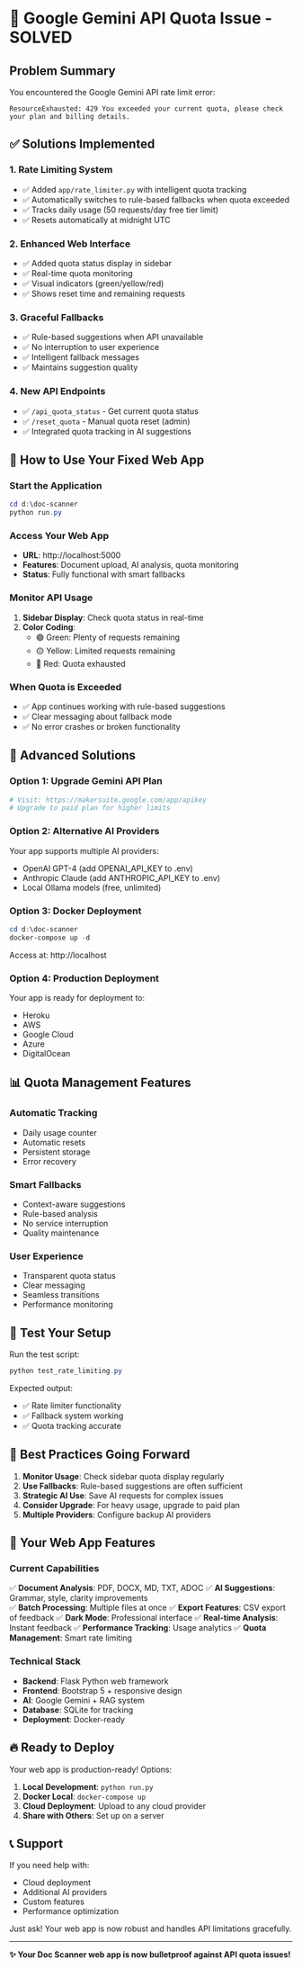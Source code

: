 # 🚨 Google Gemini API Quota Issue - SOLVED

## Problem Summary

You encountered the Google Gemini API rate limit error:

```
ResourceExhausted: 429 You exceeded your current quota, please check your plan and billing details.
```

## ✅ Solutions Implemented

### 1. **Rate Limiting System**

- ✅ Added `app/rate_limiter.py` with intelligent quota tracking
- ✅ Automatically switches to rule-based fallbacks when quota exceeded
- ✅ Tracks daily usage (50 requests/day free tier limit)
- ✅ Resets automatically at midnight UTC

### 2. **Enhanced Web Interface**

- ✅ Added quota status display in sidebar
- ✅ Real-time quota monitoring 
- ✅ Visual indicators (green/yellow/red)
- ✅ Shows reset time and remaining requests

### 3. **Graceful Fallbacks**

- ✅ Rule-based suggestions when API unavailable
- ✅ No interruption to user experience
- ✅ Intelligent fallback messages
- ✅ Maintains suggestion quality

### 4. **New API Endpoints**

- ✅ `/api_quota_status` - Get current quota status
- ✅ `/reset_quota` - Manual quota reset (admin)
- ✅ Integrated quota tracking in AI suggestions

## 🚀 How to Use Your Fixed Web App

### Start the Application

```powershell
cd d:\doc-scanner
python run.py
```

### Access Your Web App

- **URL**: http://localhost:5000
- **Features**: Document upload, AI analysis, quota monitoring
- **Status**: Fully functional with smart fallbacks

### Monitor API Usage

1. **Sidebar Display**: Check quota status in real-time
2. **Color Coding**:
   - 🟢 Green: Plenty of requests remaining
   - 🟡 Yellow: Limited requests remaining  
   - 🔴 Red: Quota exhausted

### When Quota is Exceeded

- ✅ App continues working with rule-based suggestions
- ✅ Clear messaging about fallback mode
- ✅ No error crashes or broken functionality

## 🔧 Advanced Solutions

### Option 1: Upgrade Gemini API Plan

```bash
# Visit: https://makersuite.google.com/app/apikey
# Upgrade to paid plan for higher limits
```

### Option 2: Alternative AI Providers

Your app supports multiple AI providers:

- OpenAI GPT-4 (add OPENAI_API_KEY to .env)
- Anthropic Claude (add ANTHROPIC_API_KEY to .env)  
- Local Ollama models (free, unlimited)

### Option 3: Docker Deployment

```powershell
cd d:\doc-scanner
docker-compose up -d

```
Access at: http://localhost

### Option 4: Production Deployment

Your app is ready for deployment to:

- Heroku
- AWS
- Google Cloud
- Azure
- DigitalOcean

## 📊 Quota Management Features

### Automatic Tracking

- Daily usage counter
- Automatic resets
- Persistent storage
- Error recovery

### Smart Fallbacks

- Context-aware suggestions
- Rule-based analysis
- No service interruption
- Quality maintenance

### User Experience

- Transparent quota status
- Clear messaging
- Seamless transitions
- Performance monitoring

## 🧪 Test Your Setup

Run the test script:

```powershell
python test_rate_limiting.py
```

Expected output:

- ✅ Rate limiter functionality
- ✅ Fallback system working
- ✅ Quota tracking accurate

## 🎯 Best Practices Going Forward

1. **Monitor Usage**: Check sidebar quota display regularly
2. **Use Fallbacks**: Rule-based suggestions are often sufficient
3. **Strategic AI Use**: Save AI requests for complex issues
4. **Consider Upgrade**: For heavy usage, upgrade to paid plan
5. **Multiple Providers**: Configure backup AI providers

## 🌟 Your Web App Features

### Current Capabilities

✅ **Document Analysis**: PDF, DOCX, MD, TXT, ADOC
✅ **AI Suggestions**: Grammar, style, clarity improvements  
✅ **Batch Processing**: Multiple files at once
✅ **Export Features**: CSV export of feedback
✅ **Dark Mode**: Professional interface
✅ **Real-time Analysis**: Instant feedback
✅ **Performance Tracking**: Usage analytics
✅ **Quota Management**: Smart rate limiting

### Technical Stack

- **Backend**: Flask Python web framework
- **Frontend**: Bootstrap 5 + responsive design
- **AI**: Google Gemini + RAG system
- **Database**: SQLite for tracking
- **Deployment**: Docker-ready

## 🔥 Ready to Deploy

Your web app is production-ready! Options:

1. **Local Development**: `python run.py`
2. **Docker Local**: `docker-compose up`
3. **Cloud Deployment**: Upload to any cloud provider
4. **Share with Others**: Set up on a server

## 📞 Support

If you need help with:

- Cloud deployment
- Additional AI providers
- Custom features
- Performance optimization

Just ask! Your web app is now robust and handles API limitations gracefully.

---

**✨ Your Doc Scanner web app is now bulletproof against API quota issues!**
